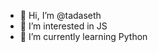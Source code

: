 - 👋 Hi, I’m @tadaseth
- 👀 I’m interested in JS
- 🌱 I’m currently learning Python


<!---
tadaseth/tadaseth is a ✨ special ✨ repository because its `README.md` (this file) appears on your GitHub profile.
You can click the Preview link to take a look at your changes.
--->
